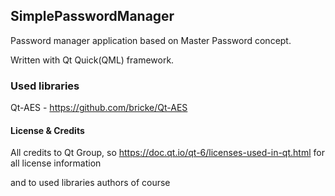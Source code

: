 ## SimplePasswordManager

Password manager application based on Master Password concept.

Written with Qt Quick(QML) framework.

### Used libraries

Qt-AES - https://github.com/bricke/Qt-AES

#### License & Credits

All credits to Qt Group, so
https://doc.qt.io/qt-6/licenses-used-in-qt.html
for all license information

and to used libraries authors of course
